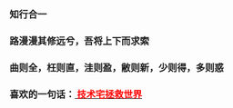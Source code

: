 ### 知行合一

### 路漫漫其修远兮，吾将上下而求索

### 曲则全，枉则直，洼则盈，敝则新，少则得，多则惑



### 喜欢的一句话：<a href="https://bbs.mihoyo.com/ys/" target="_blank"><font color='red'> 技术宅拯救世界</font><a/>



